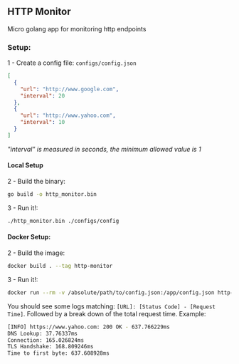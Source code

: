 ## HTTP Monitor

Micro golang app for monitoring http endpoints

### Setup:

1 - Create a config file:
`configs/config.json`

```json
[
  {
    "url": "http://www.google.com",
    "interval": 20
  },
  {
    "url": "http://www.yahoo.com",
    "interval": 10
  }
]
```

_"interval" is measured in seconds, the minimum allowed value is 1_

#### Local Setup

2 - Build the binary:

```bash
go build -o http_monitor.bin
```

3 - Run it!:

```bash
./http_monitor.bin ./configs/config
```

#### Docker Setup:

2 - Build the image:

```bash
docker build . --tag http-monitor
```

3 - Run it!:

```bash
docker run --rm -v /absolute/path/to/config.json:/app/config.json http-monitor
```

You should see some logs matching: `[URL]: [Status Code] - [Request Time]`. Followed by a break down of the total request time. Example:

```bash
[INFO] https://www.yahoo.com: 200 OK - 637.766229ms
DNS Lookup: 37.76337ms
Connection: 165.026824ms
TLS Handshake: 168.809246ms
Time to first byte: 637.608928ms
```
